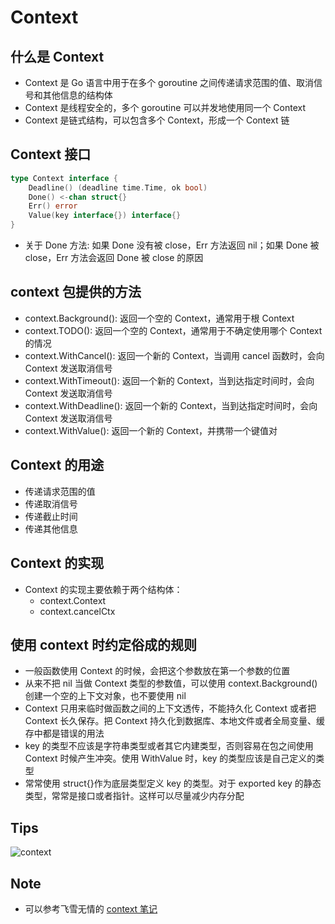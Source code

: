 # Context

## 什么是 Context

- Context 是 Go 语言中用于在多个 goroutine 之间传递请求范围的值、取消信号和其他信息的结构体
- Context 是线程安全的，多个 goroutine 可以并发地使用同一个 Context
- Context 是链式结构，可以包含多个 Context，形成一个 Context 链

## Context 接口

```go
type Context interface {
    Deadline() (deadline time.Time, ok bool)
    Done() <-chan struct{}
    Err() error
    Value(key interface{}) interface{}
}
```

- 关于 Done 方法: 如果 Done 没有被 close，Err 方法返回 nil；如果 Done 被 close，Err 方法会返回 Done 被 close 的原因

## context 包提供的方法

- context.Background(): 返回一个空的 Context，通常用于根 Context
- context.TODO(): 返回一个空的 Context，通常用于不确定使用哪个 Context 的情况
- context.WithCancel(): 返回一个新的 Context，当调用 cancel 函数时，会向 Context 发送取消信号
- context.WithTimeout(): 返回一个新的 Context，当到达指定时间时，会向 Context 发送取消信号
- context.WithDeadline(): 返回一个新的 Context，当到达指定时间时，会向 Context 发送取消信号
- context.WithValue(): 返回一个新的 Context，并携带一个键值对

## Context 的用途

- 传递请求范围的值
- 传递取消信号
- 传递截止时间
- 传递其他信息

## Context 的实现

- Context 的实现主要依赖于两个结构体：
  - context.Context
  - context.cancelCtx

## 使用 context 时约定俗成的规则

- 一般函数使用 Context 的时候，会把这个参数放在第一个参数的位置
- 从来不把 nil 当做 Context 类型的参数值，可以使用 context.Background() 创建一个空的上下文对象，也不要使用 nil
- Context 只用来临时做函数之间的上下文透传，不能持久化 Context 或者把 Context 长久保存。把 Context 持久化到数据库、本地文件或者全局变量、缓存中都是错误的用法
- key 的类型不应该是字符串类型或者其它内建类型，否则容易在包之间使用 Context 时候产生冲突。使用 WithValue 时，key 的类型应该是自己定义的类型
- 常常使用 struct{}作为底层类型定义 key 的类型。对于 exported key 的静态类型，常常是接口或者指针。这样可以尽量减少内存分配

## Tips

![context](https://static001.geekbang.org/resource/image/2d/2b/2dcbb1ca54c31b4f3e987b602a38e82b.jpg?wh=2250*2441)

## Note

- 可以参考飞雪无情的 [context 笔记](https://www.flysnow.org/2017/05/12/go-in-action-go-context)